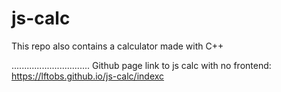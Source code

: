 # js-calc

This repo also contains a calculator made with C++

...............................
Github page link to js calc with no frontend:
https://lftobs.github.io/js-calc/indexc

